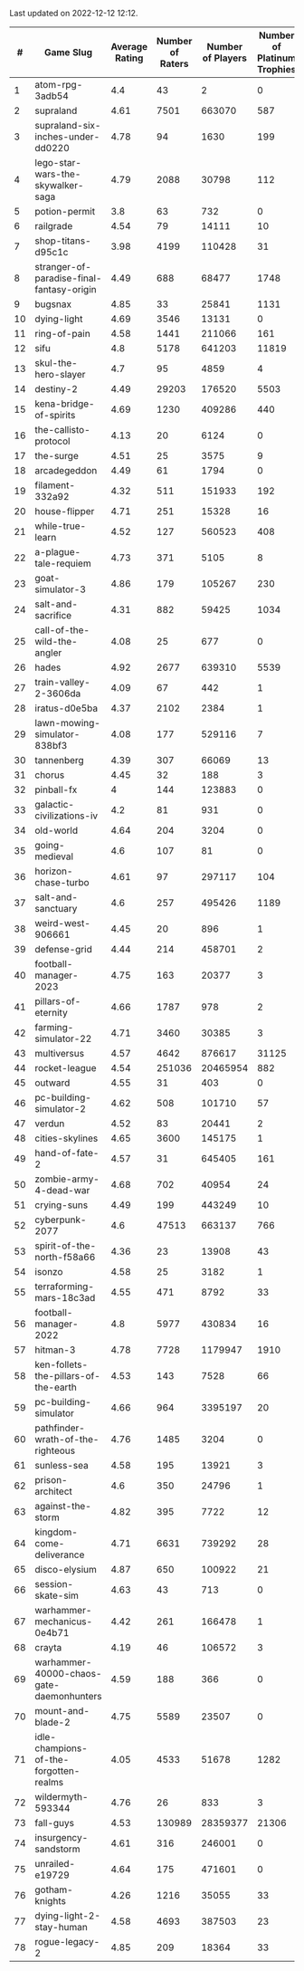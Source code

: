 Last updated on 2022-12-12 12:12.


|#|Game Slug|Average Rating|Number of Raters|Number of Players|Number of Platinum Trophies|Max Rarity (%)|
|---|---|---|---|---|---|---|
|1|atom-rpg-3adb54|4.4|43|2|0|100|
|2|supraland|4.61|7501|663070|587|99|
|3|supraland-six-inches-under-dd0220|4.78|94|1630|199|99|
|4|lego-star-wars-the-skywalker-saga|4.79|2088|30798|112|98|
|5|potion-permit|3.8|63|732|0|98|
|6|railgrade|4.54|79|14111|10|98|
|7|shop-titans-d95c1c|3.98|4199|110428|31|98|
|8|stranger-of-paradise-final-fantasy-origin|4.49|688|68477|1748|98|
|9|bugsnax|4.85|33|25841|1131|97|
|10|dying-light|4.69|3546|13131|0|96|
|11|ring-of-pain|4.58|1441|211066|161|96|
|12|sifu|4.8|5178|641203|11819|96|
|13|skul-the-hero-slayer|4.7|95|4859|4|96|
|14|destiny-2|4.49|29203|176520|5503|95|
|15|kena-bridge-of-spirits|4.69|1230|409286|440|94|
|16|the-callisto-protocol|4.13|20|6124|0|94|
|17|the-surge|4.51|25|3575|9|94|
|18|arcadegeddon|4.49|61|1794|0|93|
|19|filament-332a92|4.32|511|151933|192|93|
|20|house-flipper|4.71|251|15328|16|93|
|21|while-true-learn|4.52|127|560523|408|93|
|22|a-plague-tale-requiem|4.73|371|5105|8|92|
|23|goat-simulator-3|4.86|179|105267|230|91|
|24|salt-and-sacrifice|4.31|882|59425|1034|91|
|25|call-of-the-wild-the-angler|4.08|25|677|0|89|
|26|hades|4.92|2677|639310|5539|89|
|27|train-valley-2-3606da|4.09|67|442|1|88|
|28|iratus-d0e5ba|4.37|2102|2384|1|87|
|29|lawn-mowing-simulator-838bf3|4.08|177|529116|7|87|
|30|tannenberg|4.39|307|66069|13|87|
|31|chorus|4.45|32|188|3|86|
|32|pinball-fx|4|144|123883|0|86|
|33|galactic-civilizations-iv|4.2|81|931|0|85|
|34|old-world|4.64|204|3204|0|85|
|35|going-medieval|4.6|107|81|0|84|
|36|horizon-chase-turbo|4.61|97|297117|104|84|
|37|salt-and-sanctuary|4.6|257|495426|1189|83|
|38|weird-west-906661|4.45|20|896|1|82|
|39|defense-grid|4.44|214|458701|2|80|
|40|football-manager-2023|4.75|163|20377|3|80|
|41|pillars-of-eternity|4.66|1787|978|2|80|
|42|farming-simulator-22|4.71|3460|30385|3|79|
|43|multiversus|4.57|4642|876617|31125|77|
|44|rocket-league|4.54|251036|20465954|882|76|
|45|outward|4.55|31|403|0|75|
|46|pc-building-simulator-2|4.62|508|101710|57|75|
|47|verdun|4.52|83|20441|2|74|
|48|cities-skylines|4.65|3600|145175|1|73|
|49|hand-of-fate-2|4.57|31|645405|161|72|
|50|zombie-army-4-dead-war|4.68|702|40954|24|67|
|51|crying-suns|4.49|199|443249|10|65|
|52|cyberpunk-2077|4.6|47513|663137|766|63|
|53|spirit-of-the-north-f58a66|4.36|23|13908|43|62|
|54|isonzo|4.58|25|3182|1|60|
|55|terraforming-mars-18c3ad|4.55|471|8792|33|56|
|56|football-manager-2022|4.8|5977|430834|16|49|
|57|hitman-3|4.78|7728|1179947|1910|48|
|58|ken-follets-the-pillars-of-the-earth|4.53|143|7528|66|48|
|59|pc-building-simulator|4.66|964|3395197|20|48|
|60|pathfinder-wrath-of-the-righteous|4.76|1485|3204|0|44|
|61|sunless-sea|4.58|195|13921|3|37|
|62|prison-architect|4.6|350|24796|1|34|
|63|against-the-storm|4.82|395|7722|12|32|
|64|kingdom-come-deliverance|4.71|6631|739292|28|30|
|65|disco-elysium|4.87|650|100922|21|28|
|66|session-skate-sim|4.63|43|713|0|27|
|67|warhammer-mechanicus-0e4b71|4.42|261|166478|1|25|
|68|crayta|4.19|46|106572|3|23|
|69|warhammer-40000-chaos-gate-daemonhunters|4.59|188|366|0|22|
|70|mount-and-blade-2|4.75|5589|23507|0|12|
|71|idle-champions-of-the-forgotten-realms|4.05|4533|51678|1282|7|
|72|wildermyth-593344|4.76|26|833|3|7|
|73|fall-guys|4.53|130989|28359377|21306|6|
|74|insurgency-sandstorm|4.61|316|246001|0|6|
|75|unrailed-e19729|4.64|175|471601|0|5|
|76|gotham-knights|4.26|1216|35055|33|4|
|77|dying-light-2-stay-human|4.58|4693|387503|23|1|
|78|rogue-legacy-2|4.85|209|18364|33|1|
